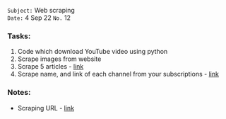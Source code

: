 `Subject:` Web scraping
<br />`Date:` 4 Sep 22 `No.` 12

### Tasks:
1. Code which download YouTube video using python
2. Scrape images from website
3. Scrape 5 articles - [link](https://coreyms.com/)
4. Scrape name, and link of each channel from your subscriptions - [link](https://www.youtube.com/feed/channels)

### Notes:
* Scraping URL - [link](https://coreyms.com/)